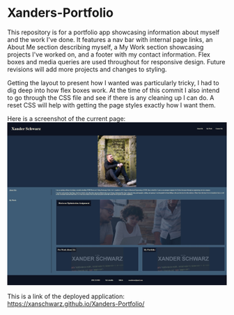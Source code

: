 # Xanders-Portfolio

This repository is for a portfolio app showcasing information about myself and the work I've done. It features a nav bar with internal page links, an About Me section describing myself, a My Work section showcasing projects I've worked on, and a footer with my contact information. Flex boxes and media queries are used throughout for responsive design. Future revisions will add more projects and changes to styling.

Getting the layout to present how I wanted was particularly tricky, I had to dig deep into how flex boxes work. At the time of this commit I also intend to go through the CSS file and see if there is any cleaning up I can do. A reset CSS will help with getting the page styles exactly how I want them.

Here is a screenshot of the current page:
![Screenshot of deployed application](assets/images/ReadMe.jpg)

This is a link of the deployed application: https://xanschwarz.github.io/Xanders-Portfolio/
